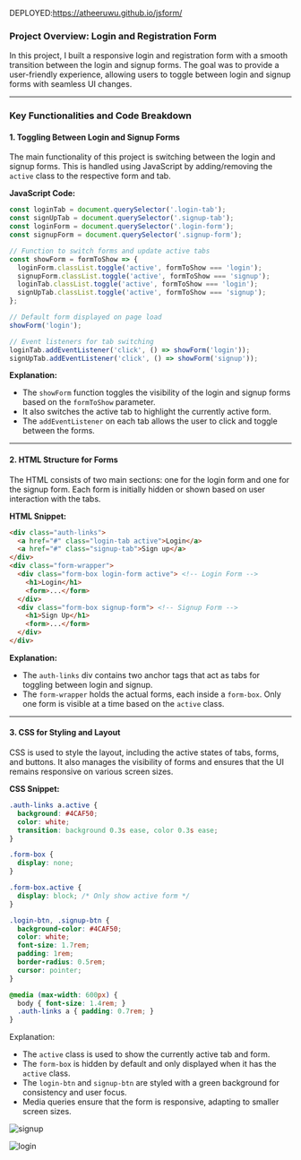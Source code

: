 DEPLOYED:https://atheeruwu.github.io/jsform/

### **Project Overview: Login and Registration Form**

In this project, I built a responsive login and registration form with a smooth transition between the login and signup forms. The goal was to provide a user-friendly experience, allowing users to toggle between login and signup forms with seamless UI changes.

---

### **Key Functionalities and Code Breakdown**

#### **1. Toggling Between Login and Signup Forms**

The main functionality of this project is switching between the login and signup forms. This is handled using JavaScript by adding/removing the `active` class to the respective form and tab.

**JavaScript Code:**

```javascript
const loginTab = document.querySelector('.login-tab');
const signUpTab = document.querySelector('.signup-tab');
const loginForm = document.querySelector('.login-form');
const signupForm = document.querySelector('.signup-form');

// Function to switch forms and update active tabs
const showForm = formToShow => {
  loginForm.classList.toggle('active', formToShow === 'login');
  signupForm.classList.toggle('active', formToShow === 'signup');
  loginTab.classList.toggle('active', formToShow === 'login');
  signUpTab.classList.toggle('active', formToShow === 'signup');
};

// Default form displayed on page load
showForm('login');

// Event listeners for tab switching
loginTab.addEventListener('click', () => showForm('login'));
signUpTab.addEventListener('click', () => showForm('signup'));
```

**Explanation:**
- The `showForm` function toggles the visibility of the login and signup forms based on the `formToShow` parameter.
- It also switches the active tab to highlight the currently active form.
- The `addEventListener` on each tab allows the user to click and toggle between the forms.

---

#### **2. HTML Structure for Forms**

The HTML consists of two main sections: one for the login form and one for the signup form. Each form is initially hidden or shown based on user interaction with the tabs.

**HTML Snippet:**

```html
<div class="auth-links">
  <a href="#" class="login-tab active">Login</a>
  <a href="#" class="signup-tab">Sign up</a>
</div>
<div class="form-wrapper">
  <div class="form-box login-form active"> <!-- Login Form -->
    <h1>Login</h1>
    <form>...</form>
  </div>
  <div class="form-box signup-form"> <!-- Signup Form -->
    <h1>Sign Up</h1>
    <form>...</form>
  </div>
</div>
```

**Explanation:**
- The `auth-links` div contains two anchor tags that act as tabs for toggling between login and signup.
- The `form-wrapper` holds the actual forms, each inside a `form-box`. Only one form is visible at a time based on the `active` class.

---

#### **3. CSS for Styling and Layout**

CSS is used to style the layout, including the active states of tabs, forms, and buttons. It also manages the visibility of forms and ensures that the UI remains responsive on various screen sizes.

**CSS Snippet:**

```css
.auth-links a.active { 
  background: #4CAF50; 
  color: white; 
  transition: background 0.3s ease, color 0.3s ease; 
}

.form-box { 
  display: none; 
}

.form-box.active { 
  display: block; /* Only show active form */
}

.login-btn, .signup-btn { 
  background-color: #4CAF50; 
  color: white; 
  font-size: 1.7rem; 
  padding: 1rem; 
  border-radius: 0.5rem; 
  cursor: pointer;
}

@media (max-width: 600px) {
  body { font-size: 1.4rem; }
  .auth-links a { padding: 0.7rem; }
}
```

Explanation:
- The `active` class is used to show the currently active tab and form.
- The `form-box` is hidden by default and only displayed when it has the `active` class.
- The `login-btn` and `signup-btn` are styled with a green background for consistency and user focus.
- Media queries ensure that the form is responsive, adapting to smaller screen sizes.

![signup ](https://github.com/user-attachments/assets/0d31055a-c561-4caf-9bad-844e6b11f05f)



![login](https://github.com/user-attachments/assets/16d8d52b-d8e0-4f32-9b9b-315d5230ded9)
